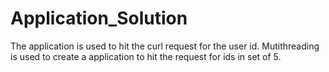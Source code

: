 # Application_Solution

The application is used to hit the curl request for the user id. Mutithreading is used to create a application to hit the request for ids in set of 5.
